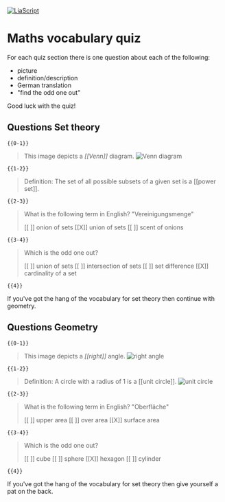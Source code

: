 <!--
author:   Dr. Mark Jacob
email: mark.jacob@iuz.tu-freiberg.de
version:  0.0.1
language: en
narrator: UK English Female
comment: Maths vocabulary quiz WS 2023/2024
icon: https://upload.wikimedia.org/wikipedia/commons/thumb/e/e8/TUBAF_Logo.svg/800px-TUBAF_Logo.svg.png
-->

[![LiaScript](https://raw.githubusercontent.com/LiaScript/LiaScript/master/badges/course.svg)](https://liascript.github.io/course/?https://github.com/TUBAF-IUZ-LiaScript/EF_Maths_23/blob/main/Maths_vocab_quiz.md)

# Maths vocabulary quiz

For each quiz section there is one question about each of the following:

- picture
- definition/description
- German translation
- "find the odd one out"

Good luck with the quiz!

## Questions Set theory

    {{0-1}}
> This image depicts a _[[Venn]]_ diagram.
> ![Venn diagram](https://assets.serlo.org/legacy/6948_KhAg5EDciY.png)

    {{1-2}}
> Definition: The set of all possible subsets of a given set is a [[power set]].

    {{2-3}}
> What is the following term in English?
> "Vereinigungsmenge"
> 
> [[ ]] onion of sets
> [[X]] union of sets
> [[ ]] scent of onions

    {{3-4}}
> Which is the odd one out?
>
> [[ ]] union of sets
> [[ ]] intersection of sets
> [[ ]] set difference
> [[X]] cardinality of a set

    {{4}}
If you've got the hang of the vocabulary for set theory then continue with geometry.

## Questions Geometry

    {{0-1}}
> This image depicts a _[[right]]_ angle.
> ![right angle](https://res.cloudinary.com/dk-find-out/image/upload/q_80,w_1920,f_auto/right_angle_nflkuc.jpg)

    {{1-2}}
> Definition: A circle with a radius of 1 is a [[unit circle]].
> ![unit circle](https://upload.wikimedia.org/wikipedia/commons/7/72/Sinus_und_Kosinus_am_Einheitskreis_1.svg)

    {{2-3}}
> What is the following term in English?
> "Oberfläche"
> 
> [[ ]] upper area
> [[ ]] over area
> [[X]] surface area

    {{3-4}}
> Which is the odd one out?
>
> [[ ]] cube
> [[ ]] sphere
> [[X]] hexagon
> [[ ]] cylinder

    {{4}}
If you've got the hang of the vocabulary for set theory then give yourself a pat on the back.